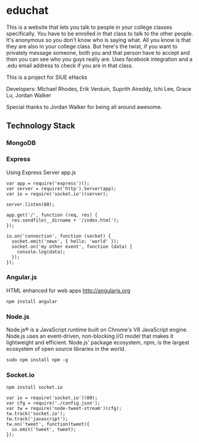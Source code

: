 # educhat
This is a website that lets you talk to people in your college classes specifically. You have to be enrolled in that class to talk to the other people. It's anonymous so you don't know who is saying what. All you know is that they are also in your college class. But here's the twist, if you want to privately message someone, both you and that person have to accept and then you can see who you guys really are. Uses facebook integration and a .edu email address to check if you are in that class.

This is a project for SIUE eHacks 

Developers: Michael Rhodes, Erik Verduin, Suprith Aireddy, Ichi Lee, Grace Lu, Jordan Walker

Special thanks to Jordan Walker for being all around awesome.

## Technology Stack
### MongoDB
### Express
Using Express Server app.js
```
var app = require('express')();
var server = require('http').Server(app);
var io = require('socket.io')(server);

server.listen(80);

app.get('/', function (req, res) {
  res.sendfile(__dirname + '/index.html');
});

io.on('connection', function (socket) {
  socket.emit('news', { hello: 'world' });
  socket.on('my other event', function (data) {
    console.log(data);
  });
});
```
### Angular.js
HTML enhanced for web apps http://angularjs.org
```
npm install angular
```
### Node.js
Node.js® is a JavaScript runtime built on Chrome's V8 JavaScript engine. Node.js uses an event-driven, non-blocking I/O model that makes it lightweight and efficient. Node.js' package ecosystem, npm, is the largest ecosystem of open source libraries in the world.
```
sudo npm install npm -g
```
### Socket.io
```
npm install socket.io
```
```
var io = require('socket.io')(80);
var cfg = require('./config.json');
var tw = require('node-tweet-stream')(cfg);
tw.track('socket.io');
tw.track('javascript');
tw.on('tweet', function(tweet){
  io.emit('tweet', tweet);
});
```
